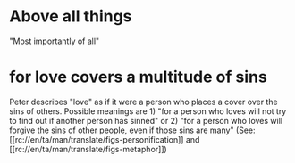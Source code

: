 # Above all things

"Most importantly of all"

# for love covers a multitude of sins

Peter describes "love" as if it were a person who places a cover over the sins of others. Possible meanings are 1) "for a person who loves will not try to find out if another person has sinned" or 2) "for a person who loves will forgive the sins of other people, even if those sins are many" (See: [[rc://en/ta/man/translate/figs-personification]] and [[rc://en/ta/man/translate/figs-metaphor]])

